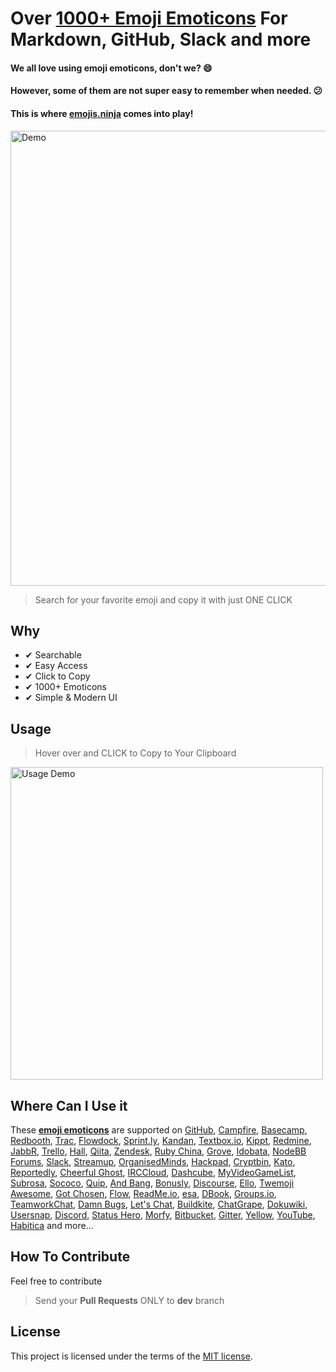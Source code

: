 
# Over [1000+ Emoji Emoticons](https://emojis.ninja/) For Markdown, GitHub, Slack and more

#### We all love using emoji emoticons, don't we? :smile:
#### However, some of them are not super easy to remember when needed.  :confused:
#### This is where   **[emojis.ninja](https://emojis.ninja/)** comes into play!

<a  href="https://emojis.ninja/"><img  width="728"  src="/src/img/emojicodes.png"  alt="Demo"></a>

> Search for your favorite emoji and copy it with just ONE CLICK
  

## Why

-  ✔ Searchable  
-  ✔ Easy Access 
-  ✔ Click to Copy
-  ✔ 1000+ Emoticons
-  ✔ Simple & Modern UI  


  
## Usage

>Hover over and CLICK to Copy to Your Clipboard

<img  width="500"  src="/src/img/usage.gif"  alt="Usage Demo">



## Where Can I Use it

These **[emoji emoticons](https://emojis.ninja/)**  are supported on  [GitHub](http://github.com/),  [Campfire](http://campfirenow.com/), [Basecamp](http://basecamp.com/), [Redbooth](https://redbooth.com/), [Trac](http://trac-hacks.org/wiki/TracEmojiPlugin), [Flowdock](https://www.flowdock.com/), [Sprint.ly](https://sprint.ly/), [Kandan](http://kandanapp.com/), [Textbox.io](http://textbox.io/), [Kippt](http://kippt.com/), [Redmine](https://github.com/tmy/redmine_gemoji), [JabbR](http://about.jabbr.net/), [Trello](https://trello.com/), [Hall](https://hall.com/), [Qiita](http://qiita.com/), [Zendesk](http://www.zendesk.com/), [Ruby China](http://ruby-china.org/), [Grove](https://grove.io/), [Idobata](https://idobata.io/), [NodeBB Forums](https://nodebb.org/), [Slack](https://slack.com/), [Streamup](https://streamup.com/), [OrganisedMinds](http://organisedminds.com/), [Hackpad](https://hackpad.com/), [Cryptbin](https://cryptbin.com/), [Kato](https://kato.im/), [Reportedly](http://reportedly.co/), [Cheerful Ghost](http://cheerfulghost.com/), [IRCCloud](https://www.irccloud.com/), [Dashcube](https://dashcube.com/), [MyVideoGameList](http://myvideogamelist.com/), [Subrosa](https://subrosa.io/), [Sococo](https://www.sococo.com/), [Quip](https://quip.com/), [And Bang](https://andbang.com/), [Bonusly](https://bonus.ly/), [Discourse](https://discourse.org/), [Ello](https://ello.co/), [Twemoji Awesome](http://ellekasai.github.io/twemoji-awesome/), [Got Chosen](http://gotchosen.com/), [Flow](https://www.getflow.com/), [ReadMe.io](https://readme.io/), [esa](https://esa.io/), [DBook](https://www.dbook.org/), [Groups.io](https://groups.io/), [TeamworkChat](https://www.teamwork.com/chat), [Damn Bugs](https://www.bugtrack.in/), [Let's Chat](https://sdelements.github.io/lets-chat), [Buildkite](https://buildkite.com/), [ChatGrape](https://chatgrape.com/), [Dokuwiki](https://github.com/squarefractal/githubemoji-dokuwiki), [Usersnap](https://usersnap.com/), [Discord](https://discordapp.com/), [Status Hero](https://statushero.com/), [Morfy](http://morfy.org/), [Bitbucket](https://bitbucket.org/), [Gitter](https://gitter.im/), [Yellow](http://datenstrom.se/yellow/), [YouTube](https://youtube.com/), [Habitica](https://habitica.com/) and more...


## How To Contribute

Feel free to contribute 

> Send your **Pull Requests** ONLY to **dev** branch 



## License

This project is licensed under the terms of the
[MIT license](/LICENSE).
